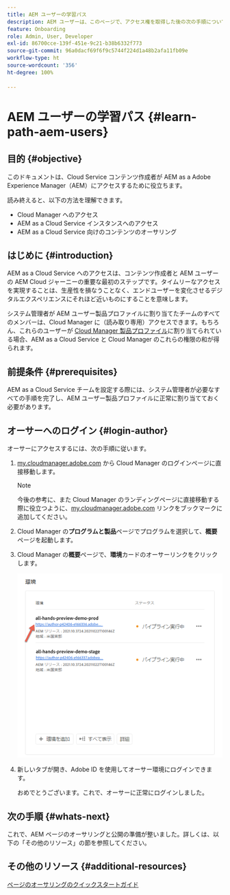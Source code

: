 ```yaml
---
title: AEM ユーザーの学習パス
description: AEM ユーザーは、このページで、アクセス権を取得した後の次の手順について確認してください
feature: Onboarding
role: Admin, User, Developer
exl-id: 86700cce-139f-451e-9c21-b38b6332f773
source-git-commit: 96a0dacf69f6f9c5744f224d1a48b2afa11fb09e
workflow-type: ht
source-wordcount: '356'
ht-degree: 100%

---
```


# AEM ユーザーの学習パス {#learn-path-aem-users}

## 目的 {#objective}

このドキュメントは、Cloud Service コンテンツ作成者が AEM as a Adobe Experience Manager（AEM）にアクセスするために役立ちます。

読み終えると、以下の方法を理解できます。

* Cloud Manager へのアクセス
* AEM as a Cloud Service インスタンスへのアクセス
* AEM as a Cloud Service 向けのコンテンツのオーサリング

## はじめに  {#introduction}

AEM as a Cloud Service へのアクセスは、コンテンツ作成者と AEM ユーザーの AEM Cloud ジャーニーの重要な最初のステップです。タイムリーなアクセスを実現することは、生産性を損なうことなく、エンドユーザーを変化させるデジタルエクスペリエンスにそれほど近いものにすることを意味します。

システム管理者が AEM ユーザー製品プロファイルに割り当てたチームのすべてのメンバーは、Cloud Manager に（読み取り専用）アクセスできます。もちろん、これらのユーザーが [Cloud Manager 製品プロファイル](https://experienceleague.adobe.com/docs/experience-manager-cloud-service/onboarding/onboarding-concepts/aem-cs-team-product-profiles.html?lang=ja#cloud-manager-product-profiles)に割り当てられている場合、AEM as a Cloud Service と Cloud Manager のこれらの権限の和が得られます。

## 前提条件  {#prerequisites}

AEM as a Cloud Service チームを設定する際には、システム管理者が必要なすべての手順を完了し、AEM ユーザー製品プロファイルに正常に割り当てておく必要があります。

## オーサーへのログイン {#login-author}

オーサーにアクセスするには、次の手順に従います。

1. [my.cloudmanager.adobe.com](https://my.cloudmanager.adobe.com/) から Cloud Manager のログインページに直接移動します。

   >[!NOTE]
   >今後の参考に、また Cloud Manager のランディングページに直接移動する際に役立つように、[my.cloudmanager.adobe.com](https://my.cloudmanager.adobe.com/) リンクをブックマークに追加してください。

1. Cloud Manager の&#x200B;**プログラムと製品**&#x200B;ページでプログラムを選択して、**概要**&#x200B;ページを起動します。

1. Cloud Manager の&#x200B;**概要**&#x200B;ページで、**環境**&#x200B;カードのオーサーリンクをクリックします。

   ![](/help/journey-onboarding/assets/author-environ.png)

1. 新しいタブが開き、Adobe ID を使用してオーサー環境にログインできます。

   おめでとうございます。これで、オーサーに正常にログインしました。

## 次の手順 {#whats-next}

これで、AEM ページのオーサリングと公開の準備が整いました。詳しくは、以下の「その他のリソース」の節を参照してください。

## その他のリソース {#additional-resources}

[ページのオーサリングのクイックスタートガイド](https://experienceleague.adobe.com/docs/experience-manager-cloud-service/sites/authoring/getting-started/quick-start.html?lang=ja)
